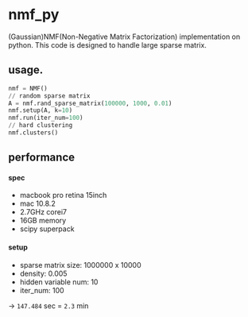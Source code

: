 # nmf_py

(Gaussian)NMF(Non-Negative Matrix Factorization) implementation on python.
This code is designed to handle large sparse matrix.

## usage.

```python
nmf = NMF()
// random sparse matrix
A = nmf.rand_sparse_matrix(100000, 1000, 0.01)
nmf.setup(A, k=10)
nmf.run(iter_num=100)
// hard clustering
nmf.clusters()
```
## performance

#### spec

 - macbook pro retina 15inch
 - mac 10.8.2
 - 2.7GHz corei7
 - 16GB memory
 - scipy superpack

#### setup

 - sparse matrix size: 1000000 x 10000
 - density: 0.005
 - hidden variable num: 10
 - iter_num: 100

 ->
`147.484` sec = `2.3` min